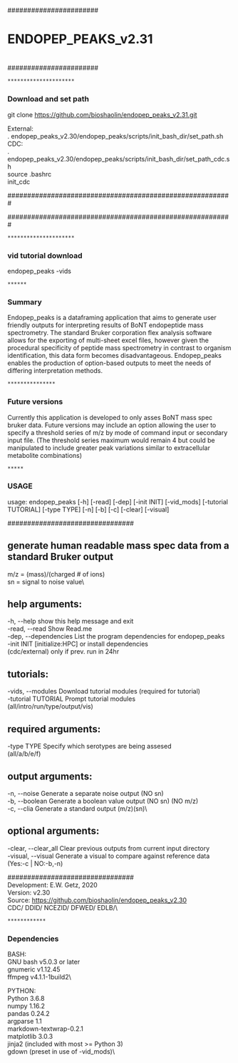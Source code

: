 #######################
#                     #
# ENDOPEP_PEAKS_v2.31 #
#                     #
#######################

    *********************
### Download and set path ############################################

git clone https://github.com/bioshaolin/endopep_peaks_v2.31.git

External:\
. endopep_peaks_v2.30/endopep_peaks/scripts/init_bash_dir/set_path.sh\
CDC:\
. endopep_peaks_v2.30/endopep_peaks/scripts/init_bash_dir/set_path_cdc.sh\
source .bashrc\
init_cdc

#########################################################

#########################################################

    *********************
### vid tutorial download ###

endopep_peaks -vids

    ******
### Summary ###

Endopep_peaks is a dataframing application that aims to generate user friendly outputs for interpreting results of
BoNT endopeptide mass spectrometry. The standard Bruker corporation flex analysis software allows for the exporting of
multi-sheet excel files, however given the procedural specificity of peptide mass spectrometry in contrast to
organism identification, this data form becomes disadvantageous. Endopep_peaks enables the production of option-based outputs
to meet the needs of differing interpretation methods.

    ***************
### Future versions ###

Currently this application is developed to only asses BoNT mass spec bruker data. Future versions may include an option
allowing the user to specify a threshold series of m/z by mode of command input or secondary input file.
(The threshold series maximum would remain 4 but could be manipulated to include greater peak variations similar to
extracellular metabolite combinations)

    *****
### USAGE ###

usage: endopep_peaks [-h] [-read] [-dep] [-init INIT] [-vid_mods]
                     [-tutorial TUTORIAL] [-type TYPE] [-n] [-b] [-c] [-clear]
                     [-visual]

################################
## generate human readable mass spec data from a standard Bruker output ##
 m/z = (mass)/(charged # of ions)\
 sn = signal to noise value\

## help arguments:
  -h, --help            show this help message and exit\
  -read, --read         Show Read.me\
  -dep, --dependencies  List the program dependencies for endopep_peaks\
  -init INIT            [initialize:HPC] or install dependencies\
                        (cdc/external) only if prev. run in 24hr

## tutorials:
  -vids, --modules  Download tutorial modules (required for tutorial)\
  -tutorial TUTORIAL    Prompt tutorial modules\
                        (all/intro/run/type/output/vis)

## required arguments:
  -type TYPE            Specify which serotypes are being assesed\
                        (all/a/b/e/f)

## output arguments:
  -n, --noise           Generate a separate noise output (NO sn)\
  -b, --boolean         Generate a boolean value output (NO sn) (NO m/z)\
  -c, --clia            Generate a standard output (m/z)(sn)\

## optional arguments:
  -clear, --clear_all   Clear previous outputs from current input directory\
  -visual, --visual     Generate a visual to compare against reference data\
                        (Yes:-c | NO:-b,-n)

################################\
Development: E.W. Getz, 2020\
Version: v2.30\
Source: https://github.com/bioshaolin/endopep_peaks_v2.30 \
CDC/ DDID/ NCEZID/ DFWED/ EDLB/\

    ************
### Dependencies ###

BASH:\
GNU bash v5.0.3 or later\
gnumeric v1.12.45\
ffmpeg v4.1.1-1build2\

PYTHON:\
Python 3.6.8\
numpy 1.16.2\
pandas 0.24.2\
argparse 1.1\
markdown-textwrap-0.2.1\
matplotlib 3.0.3\
jinja2 (included with most >= Python 3)\
gdown (preset in use of -vid_mods)\

